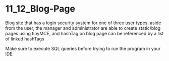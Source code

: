 # 11_12_Blog-Page
Blog site that has a login security system for one of three user types, aside from the user, the manager and administrator are able to create static/blog pages using tinyMCE, and hashTag on blog page can be referenced by a list of linked hashTags

Make sure to execute SQL queries before trying to run the program in your IDE.
